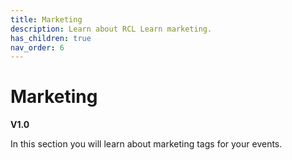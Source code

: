 ```yaml
---
title: Marketing
description: Learn about RCL Learn marketing.
has_children: true
nav_order: 6
---
```


# Marketing
**V1.0**

In this section you will learn about marketing tags for your events.
